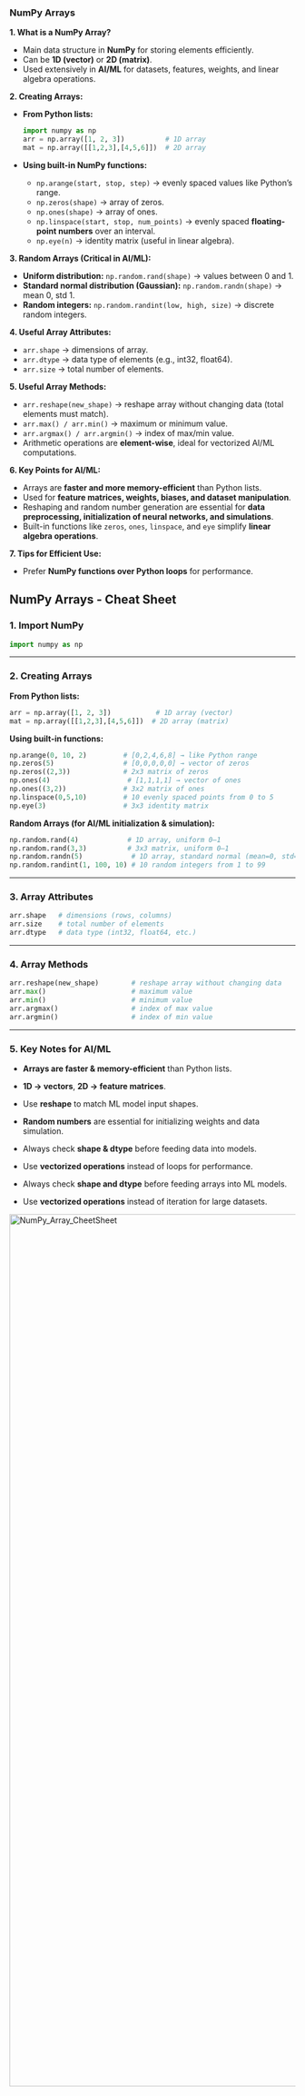 ### **NumPy Arrays**

**1. What is a NumPy Array?**

* Main data structure in **NumPy** for storing elements efficiently.
* Can be **1D (vector)** or **2D (matrix)**.
* Used extensively in **AI/ML** for datasets, features, weights, and linear algebra operations.

**2. Creating Arrays:**

* **From Python lists:**

  ```python
  import numpy as np
  arr = np.array([1, 2, 3])          # 1D array
  mat = np.array([[1,2,3],[4,5,6]])  # 2D array
  ```
* **Using built-in NumPy functions:**

  * `np.arange(start, stop, step)` → evenly spaced values like Python’s range.
  * `np.zeros(shape)` → array of zeros.
  * `np.ones(shape)` → array of ones.
  * `np.linspace(start, stop, num_points)` → evenly spaced **floating-point numbers** over an interval.
  * `np.eye(n)` → identity matrix (useful in linear algebra).

**3. Random Arrays (Critical in AI/ML):**

* **Uniform distribution:** `np.random.rand(shape)` → values between 0 and 1.
* **Standard normal distribution (Gaussian):** `np.random.randn(shape)` → mean 0, std 1.
* **Random integers:** `np.random.randint(low, high, size)` → discrete random integers.

**4. Useful Array Attributes:**

* `arr.shape` → dimensions of array.
* `arr.dtype` → data type of elements (e.g., int32, float64).
* `arr.size` → total number of elements.

**5. Useful Array Methods:**

* `arr.reshape(new_shape)` → reshape array without changing data (total elements must match).
* `arr.max() / arr.min()` → maximum or minimum value.
* `arr.argmax() / arr.argmin()` → index of max/min value.
* Arithmetic operations are **element-wise**, ideal for vectorized AI/ML computations.

**6. Key Points for AI/ML:**

* Arrays are **faster and more memory-efficient** than Python lists.
* Used for **feature matrices, weights, biases, and dataset manipulation**.
* Reshaping and random number generation are essential for **data preprocessing, initialization of neural networks, and simulations**.
* Built-in functions like `zeros`, `ones`, `linspace`, and `eye` simplify **linear algebra operations**.

**7. Tips for Efficient Use:**

* Prefer **NumPy functions over Python loops** for performance.

## **NumPy Arrays - Cheat Sheet**

### **1. Import NumPy**

```python
import numpy as np
```

---

### **2. Creating Arrays**

**From Python lists:**

```python
arr = np.array([1, 2, 3])           # 1D array (vector)
mat = np.array([[1,2,3],[4,5,6]])  # 2D array (matrix)
```

**Using built-in functions:**

```python
np.arange(0, 10, 2)         # [0,2,4,6,8] → like Python range
np.zeros(5)                 # [0,0,0,0,0] → vector of zeros
np.zeros((2,3))             # 2x3 matrix of zeros
np.ones(4)                   # [1,1,1,1] → vector of ones
np.ones((3,2))              # 3x2 matrix of ones
np.linspace(0,5,10)         # 10 evenly spaced points from 0 to 5
np.eye(3)                   # 3x3 identity matrix
```

**Random Arrays (for AI/ML initialization & simulation):**

```python
np.random.rand(4)            # 1D array, uniform 0–1
np.random.rand(3,3)          # 3x3 matrix, uniform 0–1
np.random.randn(5)            # 1D array, standard normal (mean=0, std=1)
np.random.randint(1, 100, 10) # 10 random integers from 1 to 99
```

---

### **3. Array Attributes**

```python
arr.shape   # dimensions (rows, columns)
arr.size    # total number of elements
arr.dtype   # data type (int32, float64, etc.)
```

---

### **4. Array Methods**

```python
arr.reshape(new_shape)        # reshape array without changing data
arr.max()                     # maximum value
arr.min()                     # minimum value
arr.argmax()                  # index of max value
arr.argmin()                  # index of min value
```

---

### **5. Key Notes for AI/ML**

* **Arrays are faster & memory-efficient** than Python lists.
* **1D → vectors**, **2D → feature matrices**.
* Use **reshape** to match ML model input shapes.
* **Random numbers** are essential for initializing weights and data simulation.
* Always check **shape & dtype** before feeding data into models.
* Use **vectorized operations** instead of loops for performance.

* Always check **shape and dtype** before feeding arrays into ML models.
* Use **vectorized operations** instead of iteration for large datasets.

<img width="1024" height="1536" alt="NumPy_Array_CheetSheet" src="https://github.com/user-attachments/assets/7f53d1eb-df15-4c24-9271-f97e638f9401" />
